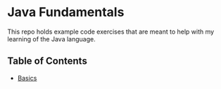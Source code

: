 # Java Fundamentals
This repo holds example code exercises that are meant to help with my learning of the Java language.

## Table of Contents
- [Basics](./labs/basics)